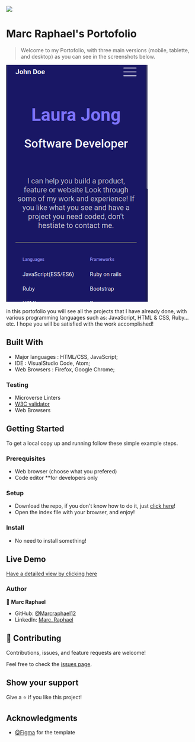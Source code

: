 ![](https://img.shields.io/badge/Microverse-blueviolet)

# Marc Raphael's Portofolio

>Welcome to my Portofolio, with three main versions (mobile, tablette, and desktop) as you can see in the screenshots below.

![mobile](./images/mobile.png)

in this portofolio you will see all the projects that I have already done, with various programming languages such as: JavaScript, HTML & CSS, Ruby... etc. I hope you will be satisfied with the work accomplished!

## Built With

- Major languages : HTML/CSS, JavaScript;
- IDE : VisualStudio Code, Atom;
- Web Browsers : Firefox, Google Chrome;

### Testing

- Microverse Linters
- [W3C validator](https://validator.w3.org/)
- Web Browsers

## Getting Started

To get a local copy up and running follow these simple example steps.

### Prerequisites

- Web browser (choose what you prefered)
- Code editor **for developers only

### Setup

- Download the repo, if you don't know how to do it, just [click here](https://github.com/Marcraphael12/Marc-New-Portofolio/archive/refs/heads/main.zip)!
- Open the index file with your browser, and enjoy!

### Install

- No need to install something!


## Live Demo

[Have a detailed view by clicking here](https://marcraphael12.github.io/Marc-New-Portofolio/)

### Author
👤 **Marc Raphael**

- GitHub: [@Marcraphael12](https://github.com/Marcraphael12)
- LinkedIn: [Marc_Raphael](www.linkedin.com/in/marc-raphael-326039204)


## 🤝 Contributing

Contributions, issues, and feature requests are welcome!

Feel free to check the [issues page](https://github.com/Marcraphael12/Marc-New-Portofolio/issues).

## Show your support

Give a ⭐️ if you like this project!

## Acknowledgments
- [@Figma](https://www.Figma.com) for the template
